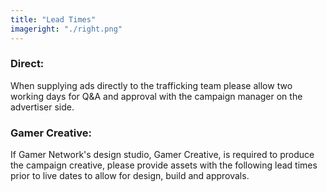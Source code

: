 ```yaml
---
title: "Lead Times"
imageright: "./right.png"
---
```


### Direct:

When supplying ads directly to the trafficking team please allow two working days for Q&A and approval with the campaign manager on the advertiser side. 

### Gamer Creative:

If Gamer Network's design studio, Gamer Creative, is required to produce the campaign creative, please provide assets with the following lead times prior to live dates to allow for design, build and approvals.